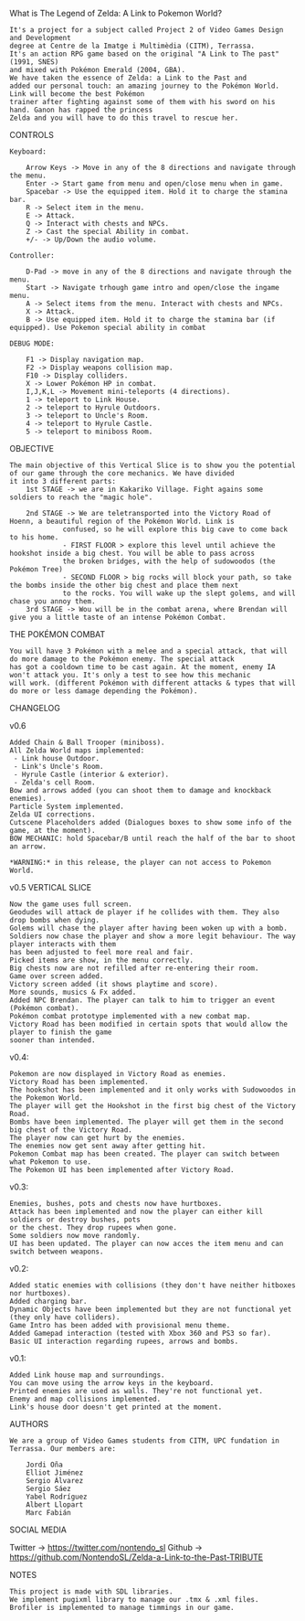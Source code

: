 ﻿What is The Legend of Zelda: A Link to Pokemon World?
	
	It's a project for a subject called Project 2 of Video Games Design and Development  
	degree at Centre de la Imatge i Multimèdia (CITM), Terrassa. 
	It's an action RPG game based on the original "A Link to The past" (1991, SNES)
	and mixed with Pokémon Emerald (2004, GBA). 
	We have taken the essence of Zelda: a Link to the Past and 
	added our personal touch: an amazing journey to the Pokémon World. Link will become the best Pokémon 
	trainer after fighting against some of them with his sword on his hand. Ganon has rapped the princess 
	Zelda and you will have to do this travel to rescue her.


CONTROLS

	Keyboard:
	
		Arrow Keys -> Move in any of the 8 directions and navigate through the menu.
		Enter -> Start game from menu and open/close menu when in game.
		Spacebar -> Use the equipped item. Hold it to charge the stamina bar.
		R -> Select item in the menu.
		E -> Attack.
		Q -> Interact with chests and NPCs.
		Z -> Cast the special Ability in combat.
		+/- -> Up/Down the audio volume.
		
	Controller:
	
		D-Pad -> move in any of the 8 directions and navigate through the menu.
		Start -> Navigate trhough game intro and open/close the ingame menu.
		A -> Select items from the menu. Interact with chests and NPCs.
		X -> Attack.
		B -> Use equipped item. Hold it to charge the stamina bar (if equipped). Use Pokemon special ability in combat

	DEBUG MODE:
	
		F1 -> Display navigation map.
		F2 -> Display weapons collision map.
		F10 -> Display colliders.
		X -> Lower Pokémon HP in combat.
		I,J,K,L -> Movement mini-teleports (4 directions).
		1 -> teleport to Link House.
		2 -> teleport to Hyrule Outdoors.
		3 -> teleport to Uncle's Room.
		4 -> teleport to Hyrule Castle.
		5 -> teleport to miniboss Room.
		

OBJECTIVE
	
	The main objective of this Vertical Slice is to show you the potential of our game through the core mechanics. We have divided
	it into 3 different parts:
		1st STAGE -> we are in Kakariko Village. Fight agains some soldiers to reach the "magic hole".

		2nd STAGE -> We are teletransported into the Victory Road of Hoenn, a beautiful region of the Pokémon World. Link is
			     confused, so he will explore this big cave to come back to his home.
			     - FIRST FLOOR > explore this level until achieve the hookshot inside a big chest. You will be able to pass across
			     the broken bridges, with the help of sudowoodos (the Pokémon Tree)
			     - SECOND FLOOR > big rocks will block your path, so take the bombs inside the other big chest and place them next
			     to the rocks. You will wake up the slept golems, and will chase you annoy them.
		3rd STAGE -> Wou will be in the combat arena, where Brendan will give you a little taste of an intense Pokémon Combat.

THE POKÉMON COMBAT
	
	You will have 3 Pokémon with a melee and a special attack, that will do more damage to the Pokémon enemy. The special attack
	has got a cooldown time to be cast again. At the moment, enemy IA won't attack you. It's only a test to see how this mechanic
	will work. (different Pokémon with different attacks & types that will do more or less damage depending the Pokémon).
	 

CHANGELOG

v0.6

	Added Chain & Ball Trooper (miniboss).
	All Zelda World maps implemented:
	 - Link house Outdoor.
	 - Link's Uncle's Room.
	 - Hyrule Castle (interior & exterior).
	 - Zelda's cell Room.
	Bow and arrows added (you can shoot them to damage and knockback enemies).
	Particle System implemented.
	Zelda UI corrections.
	Cutscene Placeholders added (Dialogues boxes to show some info of the game, at the moment).
	BOW MECHANIC: hold Spacebar/B until reach the half of the bar to shoot an arrow.
	
	*WARNING:* in this release, the player can not access to Pokemon World. 

v0.5 VERTICAL SLICE

	Now the game uses full screen.
	Geodudes will attack de player if he collides with them. They also drop bombs when dying.
	Golems will chase the player after having been woken up with a bomb.
	Soldiers now chase the player and show a more legit behaviour. The way player interacts with them
	has been adjusted to feel more real and fair.
	Picked items are show, in the menu correctly.	
	Big chests now are not refilled after re-entering their room.
	Game over screen added.
	Victory screen added (it shows playtime and score).
	More sounds, musics & Fx added.
	Added NPC Brendan. The player can talk to him to trigger an event (Pokémon combat).
	Pokémon combat prototype implemented with a new combat map.
	Victory Road has been modified in certain spots that would allow the player to finish the game
	sooner than intended.	

v0.4:

	Pokemon are now displayed in Victory Road as enemies.
	Victory Road has been implemented.
	The hookshot has been implemented and it only works with Sudowoodos in the Pokemon World.
	The player will get the Hookshot in the first big chest of the Victory Road.
	Bombs have been implemented. The player will get them in the second big chest of the Victory Road.
	The player now can get hurt by the enemies.
	The enemies now get sent away after getting hit.
	Pokemon Combat map has been created. The player can switch between what Pokemon to use.
	The Pokemon UI has been implemented after Victory Road.
	
v0.3:

	Enemies, bushes, pots and chests now have hurtboxes.
	Attack has been implemented and now the player can either kill soldiers or destroy bushes, pots
	or the chest. They drop rupees when gone.
	Some soldiers now move randomly.
	UI has been updated. The player can now acces the item menu and can switch between weapons.

v0.2:

	Added static enemies with collisions (they don't have neither hitboxes nor hurtboxes).
	Added charging bar.
	Dynamic Objects have been implemented but they are not functional yet (they only have colliders).
	Game Intro has been added with provisional menu theme.
	Added Gamepad interaction (tested with Xbox 360 and PS3 so far). 
	Basic UI interaction regarding rupees, arrows and bombs.

v0.1:

	Added Link house map and surroundings.
	You can move using the arrow keys in the keyboard.
	Printed enemies are used as walls. They're not functional yet.
	Enemy and map collisions implemented.
	Link's house door doesn't get printed at the moment.
	
AUTHORS

	We are a group of Video Games students from CITM, UPC fundation in Terrassa. Our members are:
		
		Jordi Oña
		Elliot Jiménez
		Sergio Álvarez
		Sergio Sáez
		Yabel Rodríguez
		Albert Llopart
		Marc Fabián

SOCIAL MEDIA

Twitter -> https://twitter.com/nontendo_sl
Github -> https://github.com/NontendoSL/Zelda-a-Link-to-the-Past-TRIBUTE

NOTES

	This project is made with SDL libraries.
	We implement pugixml library to manage our .tmx & .xml files.
	Brofiler is implemented to manage timmings in our game.
